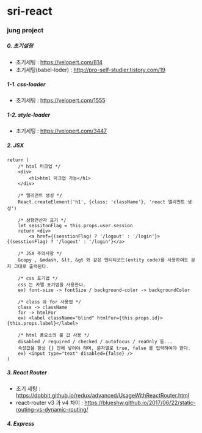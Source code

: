 # sri-react
### jung project

##### 0. 초기설정
 - 초기세팅 : https://velopert.com/814
 - 초기세팅(babel-loder) : http://pro-self-studier.tistory.com/19

##### 1-1. css-loader
 - 초기세팅 : https://velopert.com/1555
 
##### 1-2. style-loader
 - 초기세팅 :  https://velopert.com/3447

##### 2. JSX
    return (
        /* html 마크업 */
        <div>
            <h1>html 마크업 가능</h1>
        </div>
        
        /* 엘리먼트 생성 */
        React.createElement('h1', {class: 'className'}, 'react 엘리먼트 생성')
        
        /* 삼항연산자 표기 */
        let sessitonFlag = this.props.user.session
        return <div>
            <a href={(sesstionFlag) ? '/logout' : '/login'}>{(sesstionFlag) ? '/logout' : '/login'}</a>
            
        /* JSX 주의사항 */
        &copy , &mdash, &lt, &gt 와 같은 엔티티코드(entity code)를 사용하여도 문자 그대로 출력된다.
        
        /* css 표기법 */
        css 는 카멜 표기법을 사용한다.
        ex) font-size -> fontSize / background-color -> backgroundColor
        
        /* class 와 for 사용법 */
        class -> className
        for -> htmlFor
        ex) <label className="blind" htmlFor={this.props.id}>{this.props.label}</label>
        
        /* html 폼요소의 불 값 사용 */
        disabled / required / checked / autofocus / reaOnly 등...
        속성값을 항상 {} 안에 넣어야 하며, 문자열로 true, false 를 입력하여야 한다.
        ex) <input type="text" disabled={false} />
    )

##### 3. React Router
 - 초기 세팅 : https://dobbit.github.io/redux/advanced/UsageWithReactRouter.html
 - react-router v3 과 v4 차이 : https://blueshw.github.io/2017/06/22/static-routing-vs-dynamic-routing/
 
##### 4. Express